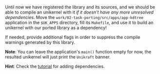 Until now we have registered the library and its sources, and we should be able to compile an unikernel with it *if it doesn't have any more unresolved dependencies*.
Move the `work/02-task-porting/src/apps/app-kdtree` application in the `$UK_APPS` directory, fill its `Makefile`, and use it to build an unikernel with our ported library as a dependency!

If needed, provide additional flags in order to suppress the compile warnings generated by this library.

**Note**: You can leave the application's `main()` function empty for now, the resulted unikernel will just print the `Unikraft` banner.

**Hint**: Check the [tutorial](community/hackathons/sessions/contributing-to-unikraft/#example-of-external-library) for adding dependencies.
